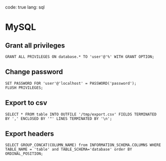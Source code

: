 code: true
lang: sql

# MySQL

## Grant all privileges
```
GRANT ALL PRIVILEGES ON database.* TO 'user'@'%' WITH GRANT OPTION;
```

## Change password
```
SET PASSWORD FOR 'user'@'localhost' = PASSWORD('password');
FLUSH PRIVILEGES;
```

## Export to csv
```
SELECT * FROM table INTO OUTFILE '/tmp/export.csv' FIELDS TERMINATED BY ',' ENCLOSED BY '"' LINES TERMINATED BY '\n';
```

## Export headers
```
SELECT GROUP_CONCAT(COLUMN_NAME) from INFORMATION_SCHEMA.COLUMNS WHERE TABLE_NAME = 'table' and TABLE_SCHEMA='database' order BY ORDINAL_POSITION;
```
